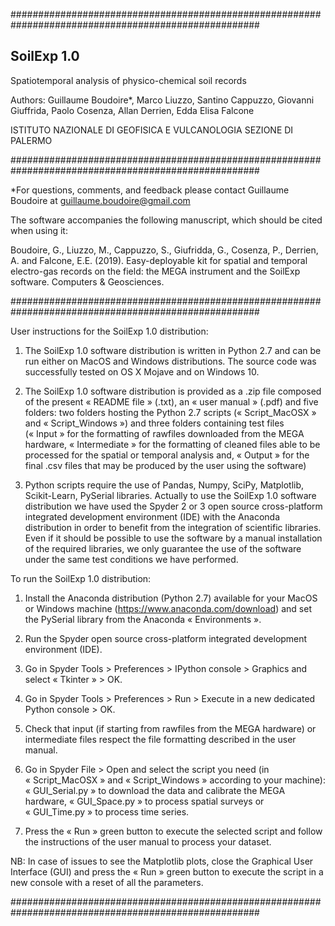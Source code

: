 #####################################################################################################

SoilExp 1.0
-
Spatiotemporal analysis of physico-chemical soil records

Authors: Guillaume Boudoire*, Marco Liuzzo, Santino Cappuzzo, Giovanni Giuffrida, Paolo Cosenza, Allan Derrien, Edda Elisa Falcone

ISTITUTO NAZIONALE DI GEOFISICA E VULCANOLOGIA 
SEZIONE DI PALERMO

#####################################################################################################
 
*For questions, comments, and feedback please contact Guillaume Boudoire at guillaume.boudoire@gmail.com

The software accompanies the following manuscript, which should be cited when using it:

Boudoire, G., Liuzzo, M., Cappuzzo, S., Giufridda, G., Cosenza, P., Derrien, A. and Falcone, E.E. (2019). Easy-deployable kit for spatial and temporal electro-gas records on the field: the MEGA instrument and the SoilExp software. Computers & Geosciences.

#####################################################################################################

User instructions for the SoilExp 1.0 distribution:

1) The SoilExp 1.0 software distribution is written in Python 2.7 and can be run either on MacOS and Windows distributions. The source code was successfully tested on OS X Mojave and on Windows 10.

2) The SoilExp 1.0 software distribution is provided as a .zip file composed of the present « README file » (.txt), an « user manual » (.pdf) and five folders: two folders hosting the Python 2.7 scripts (« Script_MacOSX » and « Script_Windows ») and three folders containing test files (« Input » for the formatting of rawfiles downloaded from the MEGA hardware, « Intermediate » for the formatting of cleaned files able to be processed for the spatial or temporal analysis and, « Output » for the final .csv files that may be produced by the user using the software)

3) Python scripts require the use of Pandas, Numpy, SciPy, Matplotlib, Scikit-Learn, PySerial libraries. Actually to use the SoilExp 1.0 software distribution we have used the Spyder 2 or 3 open source cross-platform integrated development environment (IDE) with the Anaconda distribution in order to benefit from the integration of scientific libraries. Even if it should be possible to use the software by a manual installation of the required libraries, we only guarantee the use of the software under the same test conditions we have performed.

To run the SoilExp 1.0 distribution:

1) Install the Anaconda distribution (Python 2.7) available for your MacOS or Windows machine (https://www.anaconda.com/download) and set the PySerial library from the Anaconda « Environments ».

2) Run the Spyder open source cross-platform integrated development environment (IDE). 

3) Go in Spyder Tools > Preferences > IPython console > Graphics and select « Tkinter » > OK.

4) Go in Spyder Tools > Preferences > Run > Execute in a new dedicated Python console > OK.

5) Check that input (if starting from rawfiles from the MEGA hardware) or intermediate files respect the file formatting described in the user manual.

6) Go in Spyder File > Open and select the script you need (in « Script_MacOSX » and « Script_Windows » according to your machine): « GUI_Serial.py » to download the data and calibrate the MEGA hardware, « GUI_Space.py » to process spatial surveys or « GUI_Time.py » to process time series.

7) Press the « Run » green button to execute the selected script and follow the instructions of the user manual to process your dataset.

NB: In case of issues to see the Matplotlib plots, close the Graphical User Interface (GUI) and press the « Run » green button to execute the script in a new console with a reset of all the parameters.

#####################################################################################################
